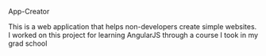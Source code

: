 App-Creator

This is a web application that helps non-developers create simple websites. I worked on this project for learning AngularJS through a course I took in my grad school